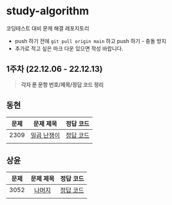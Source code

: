 # study-algorithm
코딩테스트 대비 문제 해결 레포지토리

+ push 하기 전에 `git pull origin main` 하고 push 하기 - 충돌 방지
+ 추가로 적고 싶은 마크 다운 있으면 작성 바랍니다.

## 1주차 (22.12.06 - 22.12.13)
> **각자 푼 문항 번호/제목/정답 코드 정리**

## 동현
| 문제 | 문제 제목 | 정답 코드 |
| :--: | :--: | :--: |
| 2309 | [일곱 난쟁이](https://www.acmicpc.net/problem/2309) | [정답 코드](https://github.com/DevSSFW/study-algorithm/blob/main/donghyun/src/baekjoon/basic/brute_force/%EC%9D%BC%EA%B3%B1_%EB%82%9C%EC%9F%81%EC%9D%B4.java) |
| | []() | []() |

## 상윤
| 문제 | 문제 제목 | 정답 코드 |
| :--: | :--: | :--: |
| 3052 | [나머지](https://www.acmicpc.net/problem/3052) | [정답 코드](https://github.com/DevSSFW/study-algorithm/blob/main/sangyoon/src/Baekjoon/B_3052.java) |
| | []() | []() |
